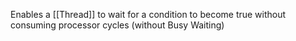 Enables a [[Thread]] to wait for a condition to become true without consuming processor cycles (without Busy Waiting)